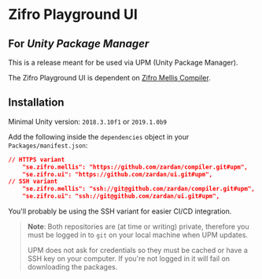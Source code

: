 # Zifro Playground UI

## For _Unity Package Manager_

This is a release meant for be used via UPM (Unity Package Manager).

The Zifro Playground UI is dependent on [Zifro Mellis Compiler](https://github.com/zardan/compiler).

## Installation

Minimal Unity version: `2018.3.10f1` or `2019.1.0b9`

Add the following inside the `dependencies` object in your `Packages/manifest.json`:

```json
// HTTPS variant
    "se.zifro.mellis": "https://github.com/zardan/compiler.git#upm",
    "se.zifro.ui": "https://github.com/zardan/ui.git#upm",
// SSH variant
    "se.zifro.mellis": "ssh://git@github.com/zardan/compiler.git#upm",
    "se.zifro.ui": "ssh://git@github.com/zardan/ui.git#upm",
```

You'll probably be using the SSH variant for easier CI/CD integration.

> **Note**: Both repositories are (at time or writing) private, therefore you must be logged in to `git` on your local machine when UPM updates.
>
> UPM does not ask for credentials so they must be cached or have a SSH key on your computer. If you're not logged in it will fail on downloading the packages.
